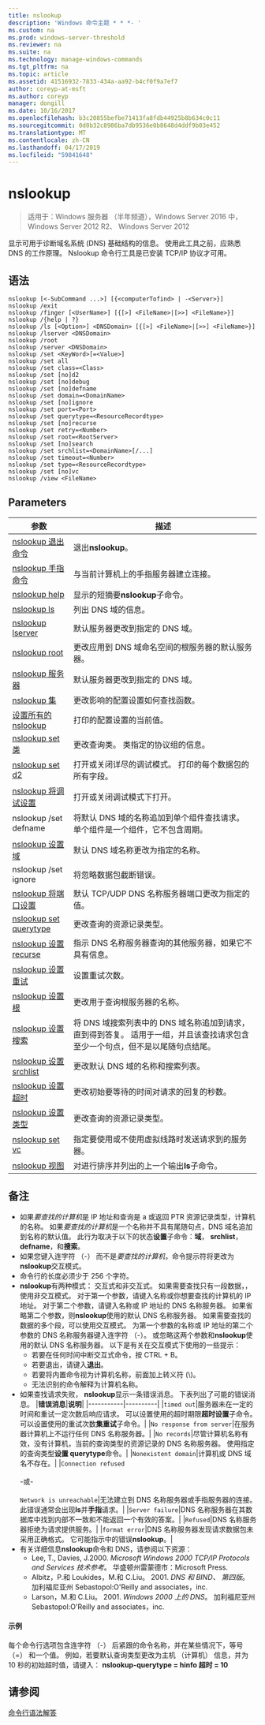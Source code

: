 ```yaml
---
title: nslookup
description: 'Windows 命令主题 * * *- '
ms.custom: na
ms.prod: windows-server-threshold
ms.reviewer: na
ms.suite: na
ms.technology: manage-windows-commands
ms.tgt_pltfrm: na
ms.topic: article
ms.assetid: 41516932-7833-434a-aa92-b4cf0f9a7ef7
author: coreyp-at-msft
ms.author: coreyp
manager: dongill
ms.date: 10/16/2017
ms.openlocfilehash: b3c20855befbe71413fa8fdb44925b8b634c0c11
ms.sourcegitcommit: 0d0b32c8986ba7db9536e0b8648d4ddf9b03e452
ms.translationtype: MT
ms.contentlocale: zh-CN
ms.lasthandoff: 04/17/2019
ms.locfileid: "59841648"
---
```

# <a name="nslookup"></a>nslookup

>适用于：Windows 服务器 （半年频道），Windows Server 2016 中，Windows Server 2012 R2、 Windows Server 2012

显示可用于诊断域名系统 (DNS) 基础结构的信息。 使用此工具之前，应熟悉 DNS 的工作原理。 Nslookup 命令行工具是已安装 TCP/IP 协议才可用。
## <a name="syntax"></a>语法
```
nslookup [<-SubCommand ...>] [{<computerTofind> | -<Server>}]
nslookup /exit
nslookup /finger [<UserName>] [{[>] <FileName>|[>>] <FileName>}]
nslookup /{help | ?}
nslookup /ls [<Option>] <DNSDomain> [{[>] <FileName>|[>>] <FileName>}]
nslookup /lserver <DNSDomain> 
nslookup /root 
nslookup /server <DNSDomain>
nslookup /set <KeyWord>[=<Value>]
nslookup /set all 
nslookup /set class=<Class>
nslookup /set [no]d2
nslookup /set [no]debug
nslookup /set [no]defname
nslookup /set domain=<DomainName>
nslookup /set [no]ignore
nslookup /set port=<Port>
nslookup /set querytype=<ResourceRecordtype>
nslookup /set [no]recurse
nslookup /set retry=<Number>
nslookup /set root=<RootServer>
nslookup /set [no]search
nslookup /set srchlist=<DomainName>[/...]
nslookup /set timeout=<Number>
nslookup /set type=<ResourceRecordtype>
nslookup /set [no]vc
nslookup /view <FileName>
```
## <a name="parameters"></a>Parameters
|参数|描述|
|-------|--------|
|[nslookup 退出命令](nslookup-exit-command.md)|退出**nslookup**。|
|[nslookup 手指命令](nslookup-finger-command.md)|与当前计算机上的手指服务器建立连接。|
|[nslookup help](nslookup-help.md)|显示的短摘要**nslookup**子命令。|
|[nslookup ls](nslookup-ls.md)|列出 DNS 域的信息。|
|[nslookup lserver](nslookup-lserver.md)|默认服务器更改到指定的 DNS 域。|
|[nslookup root](nslookup-root.md)|更改应用到 DNS 域命名空间的根服务器的默认服务器。|
|[nslookup 服务器](nslookup-server.md)|默认服务器更改到指定的 DNS 域。|
|[nslookup 集](nslookup-set.md)|更改影响的配置设置如何查找函数。|
|[设置所有的 nslookup](nslookup-set-all.md)|打印的配置设置的当前值。|
|[nslookup set 类](nslookup-set-class.md)|更改查询类。 类指定的协议组的信息。|
|[nslookup set d2](nslookup-set-d2.md)|打开或关闭详尽的调试模式。 打印的每个数据包的所有字段。|
|[nslookup 将调试设置](nslookup-set-debug.md)|打开或关闭调试模式下打开。|
|nslookup /set defname|将默认 DNS 域的名称追加到单个组件查找请求。 单个组件是一个组件，它不包含周期。|
|[nslookup 设置域](nslookup-set-domain.md)|默认 DNS 域名称更改为指定的名称。|
|nslookup /set ignore|将忽略数据包截断错误。|
|[nslookup 将端口设置](nslookup-set-port.md)|默认 TCP/UDP DNS 名称服务器端口更改为指定的值。|
|[nslookup set querytype](nslookup-set-querytype.md)|更改查询的资源记录类型。|
|[nslookup 设置 recurse](nslookup-set-recurse.md)|指示 DNS 名称服务器查询的其他服务器，如果它不具有信息。|
|[nslookup 设置重试](nslookup-set-retry.md)|设置重试次数。|
|[nslookup 设置根](nslookup-set-root.md)|更改用于查询根服务器的名称。|
|[nslookup 设置搜索](nslookup-set-search.md)|将 DNS 域搜索列表中的 DNS 域名称追加到请求，直到得到答复。 适用于一组，并且该查找请求包含至少一个句点，但不是以尾随句点结尾。|
|[nslookup 设置 srchlist](nslookup-set-srchlist.md)|更改默认 DNS 域的名称和搜索列表。|
|[nslookup 设置超时](nslookup-set-timeout.md)|更改初始要等待的时间对请求的回复的秒数。|
|[nslookup 设置类型](nslookup-set-type.md)|更改查询的资源记录类型。|
|[nslookup set vc](nslookup-set-vc.md)|指定要使用或不使用虚拟线路时发送请求到的服务器。|
|[nslookup 视图](nslookup-view.md)|对进行排序并列出的上一个输出**ls**子命令。|
## <a name="remarks"></a>备注
-   如果*要查找的计算机*是 IP 地址和查询是 a 或返回 PTR 资源记录类型，计算机的名称。 如果*要查找的计算机*是一个名称并不具有尾随句点，DNS 域名追加到名称的默认值。 此行为取决于以下的状态**设置**子命令：**域**， **srchlist**， **defname**，和**搜索**。
-   如果您键入连字符 （-） 而不是*要查找的计算机*，命令提示符将更改为**nslookup**交互模式。
-   命令行的长度必须少于 256 个字符。
-   **nslookup**有两种模式： 交互式和非交互式。
    如果需要查找只有一段数据，，使用非交互模式。 对于第一个参数，请键入名称或你想要查找的计算机的 IP 地址。 对于第二个参数，请键入名称或 IP 地址的 DNS 名称服务器。 如果省略第二个参数，则**nslookup**使用的默认 DNS 名称服务器。
    如果需要查找的数据的多个段，可以使用交互模式。 为第一个参数的名称或 IP 地址的第二个参数的 DNS 名称服务器键入连字符 （-）。 或忽略这两个参数和**nslookup**使用的默认 DNS 名称服务器。 以下是有关在交互模式下使用的一些提示：
    -   若要在任何时间中断交互式命令，按 CTRL + B。
    -   若要退出，请键入**退出**。
    -   若要将内置命令视为计算机名称，前面加上转义符 (\\)。
    -   无法识别的命令解释为计算机名称。
-   如果查找请求失败， **nslookup**显示一条错误消息。 下表列出了可能的错误消息。
    |**错误消息**|**说明**|
    |-----------|----------|
    |`timed out`|服务器未在一定的时间和重试一定次数后响应请求。 可以设置使用的超时期限**超时设置**子命令。 可以设置使用的重试次数**集重试**子命令。|
    |`No response from server`|在服务器计算机上不运行任何 DNS 名称服务器。|
    |`No records`|尽管计算机名称有效，没有计算机，当前的查询类型的资源记录的 DNS 名称服务器。 使用指定的查询类型**设置 querytype**命令。|
    |`Nonexistent domain`|计算机或 DNS 域名不存在。|
    |`Connection refused`<br /><br />-或-<br /><br />`Network is unreachable`|无法建立到 DNS 名称服务器或手指服务器的连接。 此错误通常会出现**ls**并**手指**请求。|
    |`Server failure`|DNS 名称服务器在其数据库中找到内部不一致和不能返回一个有效的答案。|
    |`Refused`|DNS 名称服务器拒绝为请求提供服务。|
    |`format error`|DNS 名称服务器发现请求数据包未采用正确格式。 它可能指示中的错误**nslookup**。|
-   有关详细信息**nslookup**命令和 DNS，请参阅以下资源：
    -   Lee, T., Davies, J.2000. *Microsoft Windows 2000 TCP/IP Protocols and Services 技术参考*。 华盛顿州雷蒙德市：Microsoft Press.
    -   Albitz，P.和 Loukides，M.和 C.Liu。 2001. *DNS 和 BIND、 第四版*。 加利福尼亚州 Sebastopol:O'Reilly and associates，inc.
    -   Larson，M.和 C.Liu。 2001. *Windows 2000 上的 DNS*。 加利福尼亚州 Sebastopol:O'Reilly and associates，inc.
#### <a name="examples"></a>示例
每个命令行选项包含连字符 （-） 后紧跟的命令名称，并在某些情况下，等号 （=） 和一个值。 例如，若要默认查询类型更改为主机 （计算机） 信息，并为 10 秒的初始超时值，请键入： **nslookup-querytype = hinfo 超时 = 10**
## <a name="see-also"></a>请参阅
[命令行语法解答](command-line-syntax-key.md)
